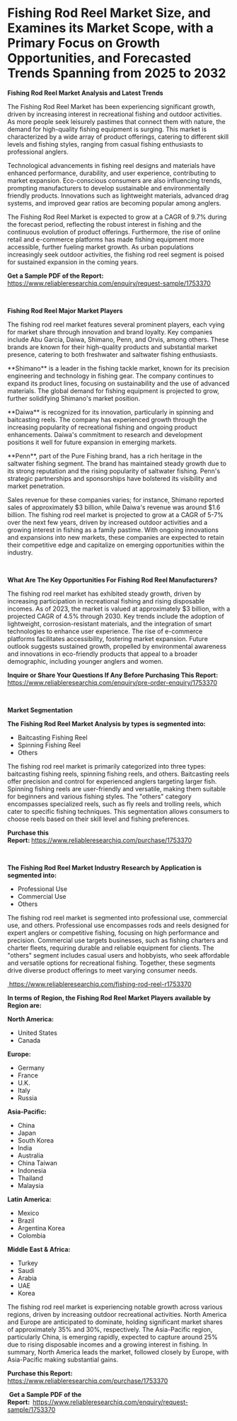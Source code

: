 <p><h1>Fishing Rod Reel Market Size, and Examines its Market Scope, with a Primary Focus on Growth Opportunities, and Forecasted Trends Spanning from 2025 to 2032</h1></p><p><strong>Fishing Rod Reel Market Analysis and Latest Trends</strong></p>
<p><p>The Fishing Rod Reel Market has been experiencing significant growth, driven by increasing interest in recreational fishing and outdoor activities. As more people seek leisurely pastimes that connect them with nature, the demand for high-quality fishing equipment is surging. This market is characterized by a wide array of product offerings, catering to different skill levels and fishing styles, ranging from casual fishing enthusiasts to professional anglers.</p><p>Technological advancements in fishing reel designs and materials have enhanced performance, durability, and user experience, contributing to market expansion. Eco-conscious consumers are also influencing trends, prompting manufacturers to develop sustainable and environmentally friendly products. Innovations such as lightweight materials, advanced drag systems, and improved gear ratios are becoming popular among anglers.</p><p>The Fishing Rod Reel Market is expected to grow at a CAGR of 9.7% during the forecast period, reflecting the robust interest in fishing and the continuous evolution of product offerings. Furthermore, the rise of online retail and e-commerce platforms has made fishing equipment more accessible, further fueling market growth. As urban populations increasingly seek outdoor activities, the fishing rod reel segment is poised for sustained expansion in the coming years.</p></p>
<p><strong>Get a Sample PDF of the Report:&nbsp;</strong> <a href="https://www.reliableresearchiq.com/enquiry/request-sample/1753370?utm_campaign=3454&utm_medium=2&utm_source=Github&utm_content=ia&utm_term=15042025&utm_id=fishing-rod-reel">https://www.reliableresearchiq.com/enquiry/request-sample/1753370</a></p>
<p>&nbsp;</p>
<p><strong>Fishing Rod Reel Major Market Players</strong></p>
<p><p>The fishing rod reel market features several prominent players, each vying for market share through innovation and brand loyalty. Key companies include Abu Garcia, Daiwa, Shimano, Penn, and Orvis, among others. These brands are known for their high-quality products and substantial market presence, catering to both freshwater and saltwater fishing enthusiasts.</p><p>**Shimano** is a leader in the fishing tackle market, known for its precision engineering and technology in fishing gear. The company continues to expand its product lines, focusing on sustainability and the use of advanced materials. The global demand for fishing equipment is projected to grow, further solidifying Shimano's market position.</p><p>**Daiwa** is recognized for its innovation, particularly in spinning and baitcasting reels. The company has experienced growth through the increasing popularity of recreational fishing and ongoing product enhancements. Daiwa's commitment to research and development positions it well for future expansion in emerging markets.</p><p>**Penn**, part of the Pure Fishing brand, has a rich heritage in the saltwater fishing segment. The brand has maintained steady growth due to its strong reputation and the rising popularity of saltwater fishing. Penn's strategic partnerships and sponsorships have bolstered its visibility and market penetration.</p><p>Sales revenue for these companies varies; for instance, Shimano reported sales of approximately $3 billion, while Daiwa's revenue was around $1.6 billion. The fishing rod reel market is projected to grow at a CAGR of 5-7% over the next few years, driven by increased outdoor activities and a growing interest in fishing as a family pastime. With ongoing innovations and expansions into new markets, these companies are expected to retain their competitive edge and capitalize on emerging opportunities within the industry.</p></p>
<p>&nbsp;</p>
<p><strong>What Are The Key Opportunities For Fishing Rod Reel Manufacturers?</strong></p>
<p><p>The fishing rod reel market has exhibited steady growth, driven by increasing participation in recreational fishing and rising disposable incomes. As of 2023, the market is valued at approximately $3 billion, with a projected CAGR of 4.5% through 2030. Key trends include the adoption of lightweight, corrosion-resistant materials, and the integration of smart technologies to enhance user experience. The rise of e-commerce platforms facilitates accessibility, fostering market expansion. Future outlook suggests sustained growth, propelled by environmental awareness and innovations in eco-friendly products that appeal to a broader demographic, including younger anglers and women.</p></p>
<p><strong>Inquire or Share Your Questions If Any Before Purchasing This Report:</strong> <a href="https://www.reliableresearchiq.com/enquiry/pre-order-enquiry/1753370?utm_campaign=3454&utm_medium=2&utm_source=Github&utm_content=ia&utm_term=15042025&utm_id=fishing-rod-reel">https://www.reliableresearchiq.com/enquiry/pre-order-enquiry/1753370</a></p>
<p>&nbsp;</p>
<p><strong>Market Segmentation</strong></p>
<p><strong>The Fishing Rod Reel Market Analysis by types is segmented into:</strong></p>
<p><ul><li>Baitcasting Fishing Reel</li><li>Spinning Fishing Reel</li><li>Others</li></ul></p>
<p><p>The fishing rod reel market is primarily categorized into three types: baitcasting fishing reels, spinning fishing reels, and others. Baitcasting reels offer precision and control for experienced anglers targeting larger fish. Spinning fishing reels are user-friendly and versatile, making them suitable for beginners and various fishing styles. The "others" category encompasses specialized reels, such as fly reels and trolling reels, which cater to specific fishing techniques. This segmentation allows consumers to choose reels based on their skill level and fishing preferences.</p></p>
<p><strong>Purchase this Report:&nbsp;</strong><a href="https://www.reliableresearchiq.com/purchase/1753370?utm_campaign=3454&utm_medium=2&utm_source=Github&utm_content=ia&utm_term=15042025&utm_id=fishing-rod-reel">https://www.reliableresearchiq.com/purchase/1753370</a></p>
<p>&nbsp;</p>
<p><strong>The Fishing Rod Reel Market Industry Research by Application is segmented into:</strong></p>
<p><ul><li>Professional Use</li><li>Commercial Use</li><li>Others</li></ul></p>
<p><p>The fishing rod reel market is segmented into professional use, commercial use, and others. Professional use encompasses rods and reels designed for expert anglers or competitive fishing, focusing on high performance and precision. Commercial use targets businesses, such as fishing charters and charter fleets, requiring durable and reliable equipment for clients. The "others" segment includes casual users and hobbyists, who seek affordable and versatile options for recreational fishing. Together, these segments drive diverse product offerings to meet varying consumer needs.</p></p>
<p><a href="https://www.reliableresearchiq.com/fishing-rod-reel-r1753370?utm_campaign=3454&utm_medium=2&utm_source=Github&utm_content=ia&utm_term=15042025&utm_id=fishing-rod-reel">&nbsp;https://www.reliableresearchiq.com/fishing-rod-reel-r1753370</a></p>
<p><strong>In terms of Region, the Fishing Rod Reel Market Players available by Region are:</strong></p>
<p>
    <p> <strong> North America: </strong>
        <ul>
            <li>United States</li>
            <li>Canada</li>
        </ul>
        </p> 
    <p> <strong> Europe: </strong>
        <ul>
            <li>Germany</li>
            <li>France</li>
            <li>U.K.</li>
            <li>Italy</li>
            <li>Russia</li>
        </ul>
        </p> 
    <p> <strong> Asia-Pacific: </strong>
        <ul>
            <li>China</li>
            <li>Japan</li>
            <li>South Korea</li>
            <li>India</li>
            <li>Australia</li>
            <li>China Taiwan</li>
            <li>Indonesia</li>
            <li>Thailand</li>
            <li>Malaysia</li>
        </ul>
        </p> 
    <p> <strong> Latin America: </strong>
        <ul>
            <li>Mexico</li>
            <li>Brazil</li>
            <li>Argentina Korea</li>
            <li>Colombia</li>
        </ul>
        </p> 
    <p> <strong> Middle East & Africa: </strong>
        <ul>
            <li>Turkey</li>
            <li>Saudi</li>
            <li>Arabia</li>
            <li>UAE</li>
            <li>Korea</li>
        </ul>
    </p>
    </p>
<p><p>The fishing rod reel market is experiencing notable growth across various regions, driven by increasing outdoor recreational activities. North America and Europe are anticipated to dominate, holding significant market shares of approximately 35% and 30%, respectively. The Asia-Pacific region, particularly China, is emerging rapidly, expected to capture around 25% due to rising disposable incomes and a growing interest in fishing. In summary, North America leads the market, followed closely by Europe, with Asia-Pacific making substantial gains.</p></p>
<p><strong>Purchase this Report: </strong><a href="https://www.reliableresearchiq.com/purchase/1753370?utm_campaign=3454&utm_medium=2&utm_source=Github&utm_content=ia&utm_term=15042025&utm_id=fishing-rod-reel">https://www.reliableresearchiq.com/purchase/1753370</a></p>
<p>&nbsp;<strong>Get a Sample PDF of the Report:&nbsp;&nbsp;</strong><a href="https://www.reliableresearchiq.com/enquiry/request-sample/1753370?utm_campaign=3454&utm_medium=2&utm_source=Github&utm_content=ia&utm_term=15042025&utm_id=fishing-rod-reel">https://www.reliableresearchiq.com/enquiry/request-sample/1753370</a></p>
<p><strong></strong></p>
<p><p></p><p></p><p></p></p>